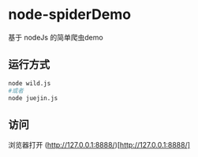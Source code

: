 # node-spiderDemo
基于 nodeJs 的简单爬虫demo

## 运行方式

```bash
node wild.js 
#或者
node juejin.js
```

## 访问

浏览器打开  (http://127.0.0.1:8888/)[http://127.0.0.1:8888/]


